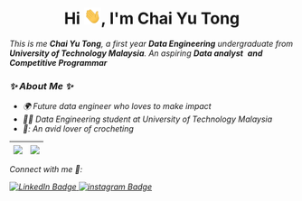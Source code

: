 <h1 align="center">Hi <img src="https://raw.githubusercontent.com/ABSphreak/ABSphreak/master/gifs/Hi.gif" width="30px">, I'm Chai Yu Tong</h1>

<p align="centre">
  <em>
    This is me <b>Chai Yu Tong</b>, a first year <b>Data Engineering</b> undergraduate from <b>University of Technology Malaysia</b>.
    An aspiring <b>Data analyst</b>&nbsp; <b>and Competitive Programmar</b>&nbsp;
    <br>
    
 ### ✨ About Me ✨
- 🌍 Future data engineer who loves to make impact
- 👨‍💻 Data Engineering student at University of Technology Malaysia
- 🧶: An avid lover of crocheting

| <img align="center" src="https://github-readme-stats.vercel.app/api?username=Yutongchai&show_icons=true&include_all_commits=true&theme=buefy&hide_border=true"/> |<img align="center" src="https://github-readme-stats.vercel.app/api/top-langs/?username=Yutongchai&layout=compact&theme=buefy&hide_border=true"/> |
| ------------- | ------------- |


    
Connect with me 🤝:
<div id="badges">
  <a href="https://www.linkedin.com/in/yu-tong-chai-073b131a7">
    <img src="https://img.shields.io/badge/LinkedIn-blue?style=for-the-badge&logo=linkedin&logoColor=white" alt="LinkedIn Badge"/>
  </a>
  <a href="https://instagram.com/yyutongg__?igshid=YmMyMTA2M2Y=">
    <img src="https://img.shields.io/badge/Instagram-E4405F?style=for-the-badge&logo=Instagram&logoColor=white" alt="instagram Badge"/>
  </a>
</div>

<br />
    
    

